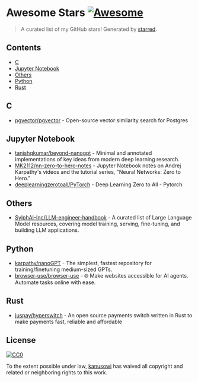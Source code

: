 <!--lint disable awesome-contributing awesome-license awesome-list-item match-punctuation no-repeat-punctuation no-undefined-references awesome-spell-check-->
# Awesome Stars [![Awesome](https://awesome.re/badge.svg)](https://github.com/sindresorhus/awesome)

> A curated list of my GitHub stars! Generated by [starred](https://github.com/maguowei/starred).

## Contents

- [C](#c)
- [Jupyter Notebook](#jupyter-notebook)
- [Others](#others)
- [Python](#python)
- [Rust](#rust)

## C 

- [pgvector/pgvector](https://github.com/pgvector/pgvector) - Open-source vector similarity search for Postgres

## Jupyter Notebook 

- [tanishqkumar/beyond-nanogpt](https://github.com/tanishqkumar/beyond-nanogpt) - Minimal and annotated implementations of key ideas from modern deep learning research.
- [MK2112/nn-zero-to-hero-notes](https://github.com/MK2112/nn-zero-to-hero-notes) - Jupyter Notebook notes on Andrej Karpathy's videos and the tutorial series, "Neural Networks: Zero to Hero."
- [deeplearningzerotoall/PyTorch](https://github.com/deeplearningzerotoall/PyTorch) - Deep Learning Zero to All - Pytorch

## Others 

- [SylphAI-Inc/LLM-engineer-handbook](https://github.com/SylphAI-Inc/LLM-engineer-handbook) - A curated list of Large Language Model resources, covering model training, serving, fine-tuning, and building LLM applications.

## Python 

- [karpathy/nanoGPT](https://github.com/karpathy/nanoGPT) - The simplest, fastest repository for training/finetuning medium-sized GPTs.
- [browser-use/browser-use](https://github.com/browser-use/browser-use) - 🌐 Make websites accessible for AI agents. Automate tasks online with ease.

## Rust 

- [juspay/hyperswitch](https://github.com/juspay/hyperswitch) - An open source payments switch written in Rust to make payments fast, reliable and affordable


## License

[![CC0](http://mirrors.creativecommons.org/presskit/buttons/88x31/svg/cc-zero.svg)](https://creativecommons.org/publicdomain/zero/1.0/)

To the extent possible under law, [kanusowi](https://github.com/kanusowi) has waived all copyright and related or neighboring rights to this work.

